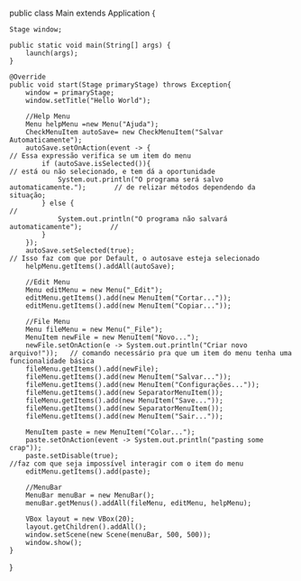 public class Main extends Application {

    Stage window;

    public static void main(String[] args) {
        launch(args);
    }

    @Override
    public void start(Stage primaryStage) throws Exception{
        window = primaryStage;
        window.setTitle("Hello World");

        //Help Menu
        Menu helpMenu =new Menu("Ajuda");
        CheckMenuItem autoSave= new CheckMenuItem("Salvar Automaticamente");
        autoSave.setOnAction(event -> {                                             // Essa expressão verifica se um item do menu
            if (autoSave.isSelected()){                                             // está ou não selecionado, e tem dá a oportunidade
                System.out.println("O programa será salvo automaticamente.");       // de relizar métodos dependendo da situação;
            } else {                                                                //
                System.out.println("O programa não salvará automaticamente");       //
            }
        });
        autoSave.setSelected(true);                                                 // Isso faz com que por Default, o autosave esteja selecionado
        helpMenu.getItems().addAll(autoSave);

        //Edit Menu
        Menu editMenu = new Menu("_Edit");
        editMenu.getItems().add(new MenuItem("Cortar..."));
        editMenu.getItems().add(new MenuItem("Copiar..."));

        //File Menu
        Menu fileMenu = new Menu("_File");
        MenuItem newFile = new MenuItem("Novo...");
        newFile.setOnAction(e -> System.out.println("Criar novo arquivo!"));   // comando necessário pra que um item do menu tenha uma funcionalidade básica
        fileMenu.getItems().add(newFile);
        fileMenu.getItems().add(new MenuItem("Salvar..."));
        fileMenu.getItems().add(new MenuItem("Configurações..."));
        fileMenu.getItems().add(new SeparatorMenuItem());
        fileMenu.getItems().add(new MenuItem("Save..."));
        fileMenu.getItems().add(new SeparatorMenuItem());
        fileMenu.getItems().add(new MenuItem("Sair..."));

        MenuItem paste = new MenuItem("Colar...");
        paste.setOnAction(event -> System.out.println("pasting some crap"));
        paste.setDisable(true);                                                 //faz com que seja impossível interagir com o item do menu
        editMenu.getItems().add(paste);

        //MenuBar
        MenuBar menuBar = new MenuBar();
        menuBar.getMenus().addAll(fileMenu, editMenu, helpMenu);

        VBox layout = new VBox(20);
        layout.getChildren().addAll();
        window.setScene(new Scene(menuBar, 500, 500));
        window.show();
    }

}
